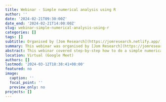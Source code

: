 ```yaml
---
title: Webinar - Simple numerical analysis using R
author: ''
date: '2024-02-21T09:30:00Z'
date_end: '2024-02-21T14:00:00Z'
slug: webinar-simple-numerical-analysis-using-r
categories: []
tags: []
subtitle: Organised by [Jom Research](https://jomresearch.netlify.app/)
summary: This webinar was organised by [Jom Research](https://jomresearch.netlify.app/). The slides and recording of the webinar is available for purchase at [Jom Research website](https://jomresearch.netlify.app/webinar_detail/2024-02-14-simple-numerical-analysis-using-r/).
abstract: This webinar covered step-by-step how to do a simple numerical analysis using R. The slides and recording of the webinar is available for purchase at [Jom Research website](https://jomresearch.netlify.app/webinar_detail/2024-02-14-simple-numerical-analysis-using-r/).
location: Virtual (Google Meet)
authors: []
lastmod: '2024-03-12T18:38:41+08:00'
featured: no
image:
  caption: ''
  focal_point: ''
  preview_only: no
projects: []
---
```

